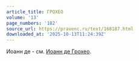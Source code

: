```yaml
---
article_title: ГРОХЕО
volume: '13'
page_numbers: '182'
source_url: https://pravenc.ru/text/168187.html
downloaded_at: '2025-10-13T11:24:39Z'
---
```


Иоанн де - см. [Иоанн де Грохео](<https://pravenc.ru/text/Иоанн де Грохео.html>).
